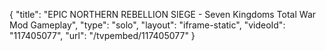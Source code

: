 {
    "title": "EPIC NORTHERN REBELLION SIEGE - Seven Kingdoms Total War Mod Gameplay",
    "type": "solo",
    "layout": "iframe-static",
    "videoId": "117405077",
    "url": "\/tvpembed\/117405077"
}